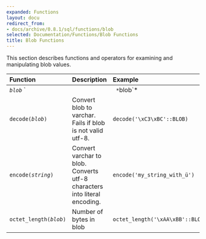 ```yaml
---
expanded: Functions
layout: docu
redirect_from:
- docs/archive/0.8.1/sql/functions/blob
selected: Documentation/Functions/Blob Functions
title: Blob Functions
---
```


This section describes functions and operators for examining and manipulating blob values.

| Function | Description | Example | Result |
|:---|:---|:---|:---|
| *`blob`* `||` *`blob`* | Blob concatenation | `'\xAA'::BLOB || '\xBB'::BLOB` | \xAA\xBB |
| `decode(`*`blob`*`)` | Convert blob to varchar. Fails if blob is not valid utf-8. | `decode('\xC3\xBC'::BLOB)` | ü |
| `encode(`*`string`*`)` | Convert varchar to blob. Converts utf-8 characters into literal encoding. | `encode('my_string_with_ü')` | my_string_with_\xC3\xBC |
| `octet_length(`*`blob`*`)` | Number of bytes in blob | `octet_length('\xAA\xBB'::BLOB)` | 2 |